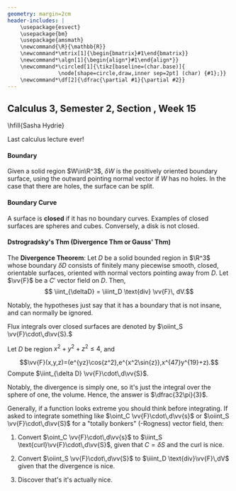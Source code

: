 ```yaml
---
geometry: margin=2cm
header-includes: |
    \usepackage{esvect}
    \usepackage{bm}
    \usepackage{amsmath}
    \newcommand{\R}{\mathbb{R}}
    \newcommand*\mtrix[1]{\begin{bmatrix}#1\end{bmatrix}}
    \newcommand*\algn[1]{\begin{align*}#1\end{align*}}
    \newcommand*\circled[1]{\tikz[baseline=(char.base)]{
                \node[shape=circle,draw,inner sep=2pt] (char) {#1};}}
    \newcommand*\df[2]{\dfrac{\partial #1}{\partial #2}}
---
```


## Calculus 3, Semester 2, Section , Week 15

\hfill{Sasha Hydrie}

Last calculus lecture ever!

#### Boundary

Given a solid region $W\in\R^3$, $\delta W$ is the positively oriented boundary surface, using the outward pointing normal vector if $W$ has no holes. In the case that there are holes, the surface can be split. 

#### Boundary Curve

A surface is **closed** if it has no boundary curves. Examples of closed surfaces are spheres and cubes. Conversely, a disk is not closed.

#### Dstrogradsky's Thm (Divergence Thm or Gauss' Thm)

The **Divergence Theorem**: Let $D$ be a solid bounded region in $\R^3$ whose boundary $\delta D$ consists of finitely many piecewise smooth, closed, orientable surfaces, oriented with normal vectors pointing away from $D$. Let $\vv{F}$ be a $C'$ vector field on $D$. Then, 
$$ \iint_{\deltaD} = \iiint_D \text{div} \vv{F}\, dV.$$

Notably, the hypotheses just say that it has a boundary that is not insane, and can normally be ignored.

Flux integrals over closed surfaces are denoted by $\oiint_S \vv{F}\cdot\,d\vv{S}.$

Let $D$ be region $x^2+y^2+z^2\leq4$, and 

$$\vv{F}(x,y,z)=(e^{yz}\cos{z^2},e^{x^2\sin{z}},x^{47}y^{19}+z).$$ Compute $\iint_{\delta D} \vv{F}\cdot\,d\vv{S}$. 

Notably, the divergence is simply one, so it's just the integral over the sphere of one, the volume. Hence, the answer is $\dfrac{32\pi}{3}$.
<!-- _t -->

Generally, if a function looks extreme you should think before integrating. If asked to integrate something like $\oint_C \vv{F}\cdot\,d\vv{s}$ or $\oiint_S \vv{F}\cdot\,d\vv{S}$ for a "totally bonkers" (-Rogness) vector field, then:

1. Convert $\oint_C \vv{F}\cdot\,d\vv{s}$ to $\iint_S \text{curl}\vv{F}\cdot\,d\vv{S}$, given that $C=\delta S$ and the curl is nice.

2. Convert $\oiint_S \vv{F}\cdot\,d\vv{S}$ to $\iiint_D \text{div}\vv{F}\,dV$ given that the divergence is nice.

3. Discover that's it's actually nice.




